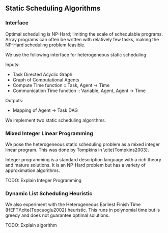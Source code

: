 
Static Scheduling Algorithms
----------------------------

### Interface

Optimal scheduling is NP-Hard; limiting the scale of schedulable programs.  Array programs can often be written with relatively few tasks, making the NP-Hard scheduling problem feasible.


We use the following interface for heterogeneous static scheduling 

Inputs:

*   Task Directed Acyclic Graph
*   Graph of Computational Agents
*   Compute Time function :: Task, Agent $\rightarrow$ Time
*   Communication Time function :: Variable, Agent, Agent $\rightarrow$ Time

Outputs:

*   Mapping of Agent $\rightarrow$ Task DAG


We implement two static scheduling algorithms.

### Mixed Integer Linear Programming

We pose the heterogeneous static scheduling problem as a mixed integer linear program.  This was done by Tompkins in \cite{Tompkins2003}. 

Integer programming is a standard description language with a rich theory and mature solutions.  It is an NP-Hard problem but has a variety of approximation algorithms.

TODO: Explain Integer Programming

### Dynamic List Scheduling Heuristic

We also experiment with the Heterogeneous Earliest Finish Time (HEFT)\cite{Topcuoglu2002} heuristic.  This runs in polynomial time but is greedy and does not guarantee optimal solutions.

TODO: Explain algorithm
